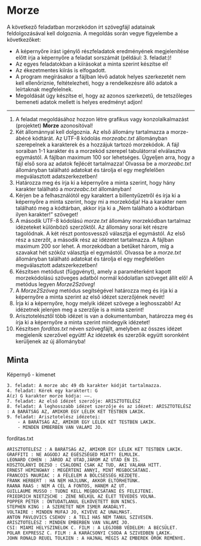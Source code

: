 # Morze

A következő feladatban morzekódon írt szövegfájl adatainak feldolgozásával kell dolgoznia. A megoldás során vegye figyelembe a következőket:

* A képernyőre írást igénylő részfeladatok eredményének megjelenítése előtt írja a képernyőre a feladat sorszámát (például: 3. feladat:)!
* Az egyes feladatokban a kiírásokat a minta szerint készítse el!
* Az ékezetmentes kiírás is elfogadott.
* A program megírásakor a fájlban lévő adatok helyes szerkezetét nem kell ellenőriznie, feltételezheti, hogy a rendelkezésre álló adatok a leírtaknak megfelelnek.
* Megoldását úgy készítse el, hogy az azonos szerkezetű, de tetszőleges bemeneti adatok mellett is helyes eredményt adjon!

-------


1.	A feladat megoldásához hozzon létre grafikus vagy konzolalkalmazást (projektet) **Morze** azonosítóval!
2.	Két állománnyal kell dolgoznia. Az első állomány tartalmazza a morze-ábécé kódtárát. Az UTF-8 kódolás *morzeabc.txt* állományban szerepelnek a karakterek és a hozzájuk tartozó morzekódok. A fájl soraiban 1-1 karakter és a morzekód szerepel tabulátorral elválasztva egymástól. A fájlban maximum 100 sor lehetséges. Ügyeljen arra, hogy a fájl első sora az adatok fejlécét tartalmazza! Olvassa be a *morzeabc.txt* állományban található adatokat és tárolja el egy megfelelően megválasztott adatszerkezetben!
3.	Határozza meg és írja ki a képernyőre a minta szerint, hogy hány karakter található a *morzeabc.txt* állományban!
4.	Kérjen be a felhasználótól egy karaktert a billentyűzetről és írja ki a képernyőre a minta szerint, hogy mi a morzekódja! Ha a karakter nem található meg a kódtárban, akkor írja ki a „Nem található a kódtárban ilyen karakter!” szöveget!
5. A második UTF-8 kódolású *morze.txt* állomány morzekódban tartalmaz idézeteket különböző szerzőktől. Az állomány sorai két részre tagolódnak. A két részt pontosvessző választja el egymástól. Az első rész a szerzőt, a második rész az idézetet tartalmazza. A fájlban maximum 200 sor lehet. A morzekódban a betűket három, míg a szavakat hét szóköz választja el egymástól. Olvassa be a *morze.txt* állományban található adatokat és tárolja el egy megfelelően megválasztott adatszerkezetben! 
6. Készítsen metódust (függvényt), amely a paraméterként kapott morzekódolású szöveges adatból normál kódolatlan szöveget állít elő! A metódus legyen *Morze2Szöveg*! 
7. A *Morze2Szöveg* metódus segítségével határozza meg és írja ki a képernyőre a minta szerint az első idézet szerzőjének nevét! 
8. Írja ki a képernyőre, hogy melyik idézet szövege a leghosszabb! Az idézetnek jelenjen meg a szerzője is a minta szerint! 
9. Arisztotelésztől több idézet is van a dokumentumban, határozza meg és írja ki a képernyőre a minta szerint mindegyik idézetet! 
10. Készítsen *forditas.txt* néven szövegfájlt, amelyben az összes idézet megjelenik szerzővel együtt! Az idézetek és szerzőik együtt soronként kerüljenek az új állományba! 

## Minta

Képernyő - kimenet

```TXT
3. feladat: A morze abc 49 db karakter kódját tartalmazza.
4. feladat: Kérek egy karaktert: G
A(z) G karakter morze kódja: ––.
7. feladat: Az első ídézet szerzője: ARISZTOTELÉSZ 
8. feladat: A leghosszabb idézet szerzője és az idézet: ARISZTOTELÉSZ : A BARÁTSÁG AZ, AMIKOR EGY LÉLEK KÉT TESTBEN LAKIK. 
9. feladat: Arisztotelész idézetei:
	- A BARÁTSÁG AZ, AMIKOR EGY LÉLEK KÉT TESTBEN LAKIK. 
	- MINDEN EMBERBEN VAN VALAMI JO. 
```


forditas.txt


```TXT
ARISZTOTELÉSZ : A BARÁTSÁG AZ, AMIKOR EGY LÉLEK KÉT TESTBEN LAKIK. 
GRAFFITI : NE AGGODJ AZ EGÉSZSÉGED MIATT! ELMULIK. 
LEONARD COHEN : JÁROD AZ UTAD,JÁROM AZ UTAD ÉN IS. 
KOSZTOLÁNYI DEZSO : CSALODNI CSAK AZ TUD, AKI VALAHA HITT. 
ERNEST HEMINGWAY : MEGÉRTENI ANNYI, MINT MEGBOCSÁTANI. 
FRANCOIS MAURIAC : A FÉLELEM A BÖLCSESSÉG KEZDETE. 
FRANK HERBERT : HA NEM HAJLUNK, AKKOR ELTÖRHETÜNK. 
RAANA RAAS : NEM A CÉL A FONTOS, HANEM AZ UT. 
GUILLAUME MUSSO : TUDNI KELL MEGBOCSÁTANI ÉS FELEJTENI. 
FRIEDRICH NIETZSCHE : ZENE NÉLKÜL AZ ÉLET TÉVEDÉS VOLNA. 
POPPER PÉTER : ÖNTUDATLANUL ELKÖVETETT BUN NINCS. 
STEPHEN KING : A SZERETET NEM ISMER AKADÁLYT. 
VOLTAIRE : MINDEN MUFAJ JO, KIVÉVE AZ UNALMAST. 
ANTON PAVLOVICS CSEHOV : A TELI HAS NEM TANUL SZIVESEN. 
ARISZTOTELÉSZ : MINDEN EMBERBEN VAN VALAMI JO. 
CSI: MIAMI HELYSZINELOK C. FILM : A LEGJOBB VÉDELEM: A BECSÜLET. 
POLAR EXPRESSZ C. FILM : A KARÁCSONYI CSODA A SZIVEDBEN LAKIK. 
JOHN RONALD REUEL TOLKIEN : A HAJNAL MÉGIS AZ EMBEREK ÖRÖK REMÉNYE. 
```
